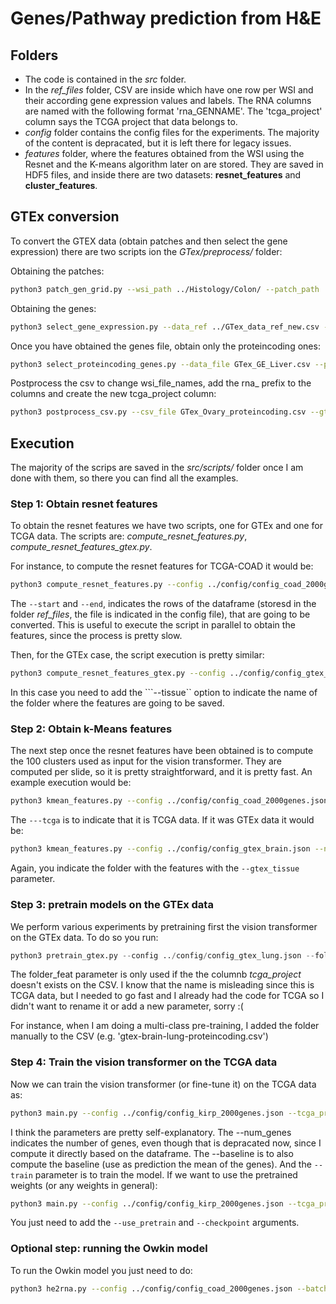 # Genes/Pathway prediction from H&E

## Folders

- The code is contained in the *src* folder. 
- In the *ref_files* folder, CSV are inside which have one row per WSI and their according gene expression values and labels. The RNA columns are named with the following format 'rna_GENNAME'. The 'tcga_project' column says the TCGA project that data belongs to.
- *config* folder contains the config files for the experiments. The majority of the content is depracated, but it is left there for legacy issues.
- *features* folder, where the features obtained from the WSI using the Resnet and the K-means algorithm later on are stored. They are saved in HDF5 files, and inside there are two datasets: **resnet_features** and **cluster_features**.

## GTEx conversion

To convert the GTEX data (obtain patches and then select the gene expression) there are two scripts ion the *GTex/preprocess/* folder:

Obtaining the patches:

```bash
python3 patch_gen_grid.py --wsi_path ../Histology/Colon/ --patch_path ../Histology/Colon_Patches256x256 --patch_size 256 --mask_path ../Histology/Colon_Patches_Masks --max_patches_per_slide 8000
```

Obtaining the genes:

```bash
python3 select_gene_expression.py --data_ref ../GTex_data_ref_new.csv --gene_file ../GTEx_genes.csv --tissue Pancreas --chunk_size 50
```

Once you have obtained the genes file, obtain only the proteincoding ones:

```bash
python3 select_proteincoding_genes.py --data_file GTex_GE_Liver.csv --protein_coding protein_coding_genes.csv --tissue Liver
```

Postprocess the csv to change wsi_file_names, add the rna_ prefix to the columns and create the new tcga_project column:

```bash
python3 postprocess_csv.py --csv_file GTex_Ovary_proteincoding.csv --gtex_tissue GTex_Ovary
```
## Execution

The majority of the scrips are saved in the *src/scripts/* folder once I am done with them, so there you can find all the examples.

### Step 1: Obtain resnet features

To obtain the resnet features we have two scripts, one for GTEx and one for TCGA data. The scripts are: *compute_resnet_features.py*, *compute_resnet_features_gtex.py*.

For instance, to compute the resnet features for TCGA-COAD it would be:

```bash
python3 compute_resnet_features.py --config ../config/config_coad_2000genes.json --start 0 --end 50
```

The ```--start``` and ```--end```, indicates the rows of the dataframe (storesd in the folder *ref_files*, the file is indicated in the config file), that are going to be converted. This is useful to execute the script in parallel to obtain the features, since the process is pretty slow.

Then, for the GTEx case, the script execution is pretty similar:

```bash
python3 compute_resnet_features_gtex.py --config ../config/config_gtex_brain.json --tissue GTex-Brain --start 112 --end 142
```

In this case you need to add the ```--tissue`` option to indicate the name of the folder where the features are going to be saved.

### Step 2: Obtain k-Means features

The next step once the resnet features have been obtained is to compute the 100 clusters used as input for the vision transformer. They are computed per slide, so it is pretty straightforward, and it is pretty fast. An example execution would be:

```bash
python3 kmean_features.py --config ../config/config_coad_2000genes.json --num_clusters 100 --tcga
```

The ```---tcga``` is to indicate that it is TCGA data. If it was GTEx data it would be:

```bash
python3 kmean_features.py --config ../config/config_gtex_brain.json --num_clusters 100 --gtex --gtex_tissue GTex-Brain
```

Again, you indicate the folder with the features with the ```--gtex_tissue``` parameter.

### Step 3: pretrain models on the GTEx data

We perform various experiments by pretraining first the vision transformer on the GTEx data. To do so you run:

```python
python3 pretrain_gtex.py --config ../config/config_gtex_lung.json --folder_feat GTex-Lung --exp_name gtex_lung_pretrain
```

The folder_feat parameter is only used if the the columnb *tcga_project* doesn't exists on the CSV. I know that the name is misleading since this is TCGA data, but I needed to go fast and I already had the code for TCGA so I didn't want to rename it or add a new parameter, sorry :(

For instance, when I am doing a multi-class pre-training, I added the folder manually to the CSV (e.g. 'gtex-brain-lung-proteincoding.csv')

### Step 4: Train the vision transformer on the TCGA data

Now we can train the vision transformer (or fine-tune it) on the TCGA data as:

```bash
python3 main.py --config ../config/config_kirp_2000genes.json --tcga_projects TCGA-KIRP --exp_name vit_kirp_kfold --batch_size 16 --k_fold --k 5 --train --num_genes 19198 --baseline
```

I think the parameters are pretty self-explanatory. The --num_genes indicates the number of genes, even though that is depracated now, since I compute it directly based on the dataframe. The --baseline is to also compute the baseline (use as prediction the mean of the genes). And the ```--train``` parameter is to train the model. If we want to use the pretrained weights (or any weights in general):

```bash
python3 main.py --config ../config/config_kirp_2000genes.json --tcga_projects TCGA-KIRP --exp_name vit_kirp_brainlungpretrainall_kfold --batch_size 16 --use_pretrain --checkpoint vit_exp/gtex_brainlung_pretrain_all/model_best.pt --k_fold --k 5 --train --num_genes 19198 --baseline
```

You just need to add the ```--use_pretrain``` and ```--checkpoint``` arguments. 

### Optional step: running the Owkin model

To run the Owkin model you just need to do:

```bash
python3 he2rna.py --config ../config/config_coad_2000genes.json --batch_size 64 --exp_name owkin_coad
```

